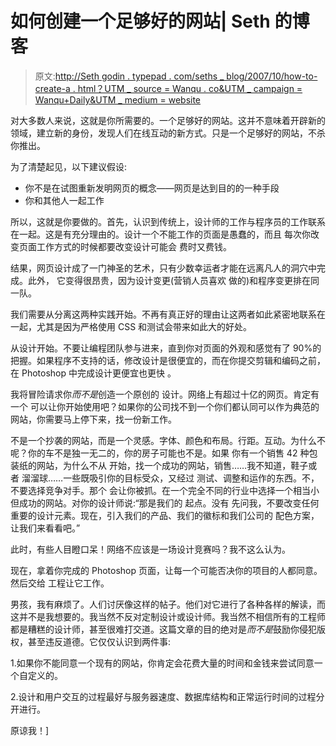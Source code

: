 # 如何创建一个足够好的网站| Seth 的博客

> 原文:[http://Seth godin . typepad . com/seths _ blog/2007/10/how-to-create-a . html？UTM _ source = Wanqu . co&UTM _ campaign = Wanqu+Daily&UTM _ medium = website](http://sethgodin.typepad.com/seths_blog/2007/10/how-to-create-a.html?utm_source=wanqu.co&utm_campaign=Wanqu+Daily&utm_medium=website)

对大多数人来说，这就是你所需要的。一个足够好的网站。这并不意味着开辟新的领域，建立新的身份，发现人们在线互动的新方式。只是一个足够好的网站，不杀你推出。

为了清楚起见，以下建议假设:

*   你不是在试图重新发明网页的概念——网页是达到目的的一种手段
*   你和其他人一起工作

所以，这就是你要做的。首先，认识到传统上，设计师的工作与程序员的工作联系在一起。这是有充分理由的。设计一个不能工作的页面是愚蠢的，而且
每次你改变页面工作方式的时候都要改变设计可能会
费时又费钱。

结果，网页设计成了一门神圣的艺术，只有少数幸运者才能在远离凡人的洞穴中完成。此外，
它变得很昂贵，因为设计变更(营销人员喜欢
做的)和程序变更排在同一队。

我们需要从分离这两种实践开始。不再有真正好的理由让这两者如此紧密地联系在一起，尤其是因为严格使用 CSS 和测试会带来如此大的好处。

从设计开始。不要让编程团队参与进来，直到你对页面的外观和感觉有了 90%的把握。如果程序不支持的话，修改设计是很便宜的，而在你提交剪辑和编码之前，在 Photoshop 中完成设计更便宜也更快
。

我将冒险请求你*而不是*创造一个原创的
设计。网络上有超过十亿的网页。肯定有一个
可以让你开始使用吧？如果你的公司找不到一个你们都认同可以作为典范的网站，你需要马上停下来，找一份新工作。

不是一个抄袭的网站，而是一个灵感。字体、颜色和布局。行距。互动。为什么不呢？你的车不是独一无二的，你的房子可能也不是。如果
你有一个销售 42 种包装纸的网站，为什么不从
开始，找一个成功的网站，销售……我不知道，鞋子或者
溜溜球……一些既吸引你的目标受众，又经过
测试、调整和运作的东西。不，不要选择竞争对手。那个
会让你被抓。在一个完全不同的行业中选择一个相当小但成功的网站。对你的设计师说:“那是我们的
起点。没有
先问我，不要改变任何重要的设计元素。现在，引入我们的产品、我们的徽标和我们公司的
配色方案，让我们来看看吧。”

此时，有些人目瞪口呆！网络不应该是一场设计竞赛吗？我不这么认为。

现在，拿着你完成的 Photoshop 页面，让每一个可能否决你的项目的人都同意。然后交给
工程让它工作。

男孩，我有麻烦了。人们讨厌像这样的帖子。他们对它进行了各种各样的解读，而这并不是我想要的。我当然不反对定制设计或设计师。我当然不相信所有的工程师都是糟糕的设计师，甚至很难打交道。这篇文章的目的绝对是*而不是*鼓励你侵犯版权，甚至违反道德。它仅仅认识到两件事:

1.如果你不能同意一个现有的网站，你肯定会花费大量的时间和金钱来尝试同意一个自定义的。

2.设计和用户交互的过程最好与服务器速度、数据库结构和正常运行时间的过程分开进行。

原谅我！]